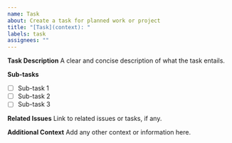 ```yaml
---
name: Task
about: Create a task for planned work or project
title: "[Task](context): "
labels: task
assignees: ""
---
```


**Task Description**
A clear and concise description of what the task entails.

**Sub-tasks**

- [ ] Sub-task 1
- [ ] Sub-task 2
- [ ] Sub-task 3

**Related Issues**
Link to related issues or tasks, if any.

**Additional Context**
Add any other context or information here.
